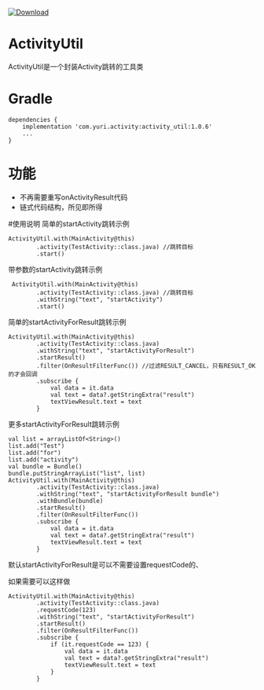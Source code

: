 [ ![Download](https://api.bintray.com/packages/yuri/maven/activity_util_x/images/download.svg) ](https://bintray.com/yuri/maven/activity_util_x/_latestVersion)
 
# ActivityUtil
ActivityUtil是一个封装Activity跳转的工具类

# Gradle
```
dependencies {
    implementation 'com.yuri.activity:activity_util:1.0.6'
    ...
}
```

# 功能

* 不再需要重写onActivityResult代码
* 链式代码结构，所见即所得

#使用说明
简单的startActivity跳转示例
```
ActivityUtil.with(MainActivity@this)
        .activity(TestActivity::class.java) //跳转目标
        .start()
```

带参数的startActivity跳转示例
```
 ActivityUtil.with(MainActivity@this)
        .activity(TestActivity::class.java) //跳转目标
        .withString("text", "startActivity")
        .start()
```

简单的startActivityForResult跳转示例

```
ActivityUtil.with(MainActivity@this)
        .activity(TestActivity::class.java)
        .withString("text", "startActivityForResult")
        .startResult()
        .filter(OnResultFilterFunc()) //过滤RESULT_CANCEL，只有RESULT_OK的才会回调
        .subscribe {
            val data = it.data
            val text = data?.getStringExtra("result")
            textViewResult.text = text
        }
```

更多startActivityForResult跳转示例
```
val list = arrayListOf<String>()
list.add("Test")
list.add("for")
list.add("activity")
val bundle = Bundle()
bundle.putStringArrayList("list", list)
ActivityUtil.with(MainActivity@this)
        .activity(TestActivity::class.java)
        .withString("text", "startActivityForResult bundle")
        .withBundle(bundle)
        .startResult()
        .filter(OnResultFilterFunc())
        .subscribe {
            val data = it.data
            val text = data?.getStringExtra("result")
            textViewResult.text = text
        }
```

默认startActivityForResult是可以不需要设置requestCode的、

如果需要可以这样做
```
ActivityUtil.with(MainActivity@this)
        .activity(TestActivity::class.java)
        .requestCode(123)
        .withString("text", "startActivityForResult")
        .startResult()
        .filter(OnResultFilterFunc())
        .subscribe {
            if (it.requestCode == 123) {
                val data = it.data
                val text = data?.getStringExtra("result")
                textViewResult.text = text
            }
        }
```
